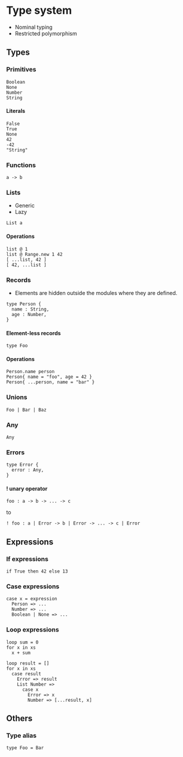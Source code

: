 # Type system

- Nominal typing
- Restricted polymorphism

## Types

### Primitives

```
Boolean
None
Number
String
```

#### Literals

```
False
True
None
42
-42
"String"
```

### Functions

```
a -> b
```

### Lists

- Generic
- Lazy

```
List a
```

#### Operations

```
list @ 1
list @ Range.new 1 42
[ ...list, 42 ]
[ 42, ...list ]
```

### Records

- Elements are hidden outside the modules where they are defined.

```
type Person {
  name : String,
  age : Number,
}
```

#### Element-less records

```
type Foo
```

#### Operations

```
Person.name person
Person{ name = "foo", age = 42 }
Person{ ...person, name = "bar" }
```

### Unions

```
Foo | Bar | Baz
```

### Any

```
Any
```

### Errors

```
type Error {
  error : Any,
}
```

#### ! unary operator

```
foo : a -> b -> ... -> c
```

to

```
! foo : a | Error -> b | Error -> ... -> c | Error
```

## Expressions

### If expressions

```
if True then 42 else 13
```

### Case expressions

```
case x = expression
  Person => ...
  Number => ...
  Boolean | None => ...
```

### Loop expressions

```
loop sum = 0
for x in xs
  x + sum

loop result = []
for x in xs
  case result
    Error => result
    List Number =>
      case x
        Error => x
        Number => [...result, x]
```

## Others

### Type alias

```
type Foo = Bar
```
